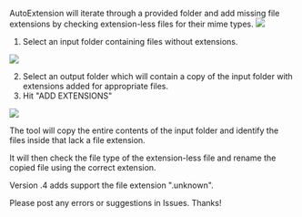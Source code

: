 AutoExtension will iterate through a provided folder and add missing file extensions by checking extension-less files for their mime types.
<img src=https://github.com/northloopforensics/AutoExtension/assets/73806121/30adec42-3105-415e-8ee3-e27457b132c9>
1.  Select an input folder containing files without extensions.
<img src=https://github.com/northloopforensics/AutoExtension/assets/73806121/7afc5bc6-82fd-421d-8bfd-cb552199c2b8>
   
2.  Select an output folder which will contain a copy of the input folder with extensions added for appropriate files.
3.  Hit "ADD EXTENSIONS"
<img src=https://github.com/northloopforensics/AutoExtension/assets/73806121/34ca1ff9-794e-4a05-ab71-48f8bcedfbf9>



The tool will copy the entire contents of the input folder and identify the files inside that lack a file extension.

It will then check the file type of the extension-less file and rename the copied file using the correct extension. 

Version .4 adds support the file extension ".unknown". 

Please post any errors or suggestions in Issues.  Thanks!
